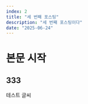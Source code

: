 ```yaml
---
index: 2
title: "세 번째 포스팅"
description: "세 번째 포스팅이다"
date: "2025-06-24"
---
```


# 본문 시작
## 333
테스트 글씨